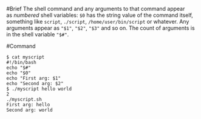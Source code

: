 #Brief
The shell command and any arguments to that command appear as *numbered* shell variables: `$0` has the string value of the command itself, something like `script`, `./script`, `/home/user/bin/script` or whatever. Any arguments appear as `"$1"`, `"$2"`, `"$3"` and so on. The count of arguments is in the shell variable `"$#"`. 


#Command
```shell
$ cat myscript
#!/bin/bash
echo "$#"
echo "$0"
echo "First arg: $1"
echo "Second arg: $2"
$ ./myscript hello world
2
./myscript.sh
First arg: hello
Second arg: world
```